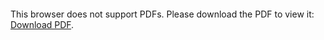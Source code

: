<object data="https://www.ncbi.nlm.nih.gov/pmc/articles/PMC7493450/pdf/JMNI-20-347.pdf" type="application/pdf" width="700px" height="700px">
    <embed src="https://www.ncbi.nlm.nih.gov/pmc/articles/PMC7493450/pdf/JMNI-20-347.pdf">
        <p>This browser does not support PDFs. Please download the PDF to view it: <a href="http://yoursite.com/the.pdf">Download PDF</a>.</p>
    </embed>
</object>
